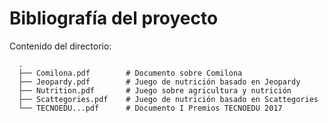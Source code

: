 # Bibliografía del proyecto

Contenido del directorio:

      .
      ├── Comilona.pdf        # Documento sobre Comilona
      ├── Jeopardy.pdf        # Juego de nutrición basado en Jeopardy
      ├── Nutrition.pdf       # Juego sobre agricultura y nutrición
      ├── Scattegories.pdf    # Juego de nutrición basado en Scattegories
      └── TECNOEDU...pdf      # Documento I Premios TECNOEDU 2017
